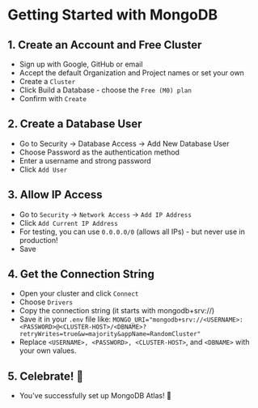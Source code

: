 # Getting Started with MongoDB

## 1. Create an Account and Free Cluster
- Sign up with Google, GitHub or email
- Accept the default Organization and Project names or set your own
- Create a `Cluster`
- Click Build a Database - choose the `Free (M0) plan`
- Confirm with `Create`

## 2. Create a Database User
- Go to Security → Database Access → Add New Database User
- Choose Password as the authentication method
- Enter a username and strong password
- Click `Add User`

## 3. Allow IP Access
- Go to `Security` → `Network Access` → `Add IP Address`
- Click `Add Current IP Address`
- For testing, you can use `0.0.0.0/0` (allows all IPs) - but never use in production!
- Save

## 4. Get the Connection String
- Open your cluster and click `Connect`
- Choose `Drivers`
- Copy the connection string (it starts with mongodb+srv://)
- Save it in your `.env` file like: 
`MONGO_URI="mongodb+srv://<USERNAME>:<PASSWORD>@<CLUSTER-HOST>/<DBNAME>?retryWrites=true&w=majority&appName=RandomCluster"`
- Replace `<USERNAME>, <PASSWORD>, <CLUSTER-HOST>`, and `<DBNAME>` with your own values.

## 5. Celebrate! 🎉
- You've successfully set up MongoDB Atlas! 🚀